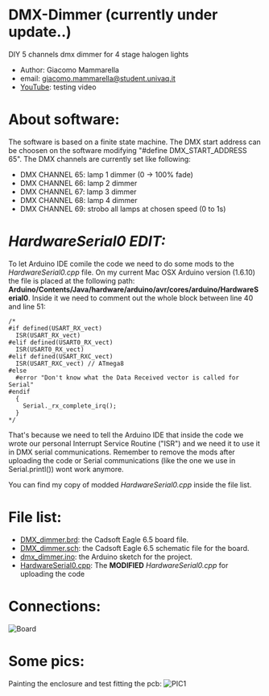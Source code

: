 # DMX-Dimmer (currently under update..)
DIY 5 channels dmx dimmer for 4 stage halogen lights

* Author: Giacomo Mammarella
* email: giacomo.mammarella@student.univaq.it
* [YouTube](https://www.youtube.com/watch?v=KfEGCJoeCmY): testing video

# About software:
The software is based on a finite state machine. The DMX start address can be choosen on the software  modifying "#define DMX_START_ADDRESS 65".
The DMX channels are currently set like following:
* DMX CHANNEL 65: lamp 1 dimmer (0 -> 100% fade)
* DMX CHANNEL 66: lamp 2 dimmer 
* DMX CHANNEL 67: lamp 3 dimmer 
* DMX CHANNEL 68: lamp 4 dimmer 
* DMX CHANNEL 69: strobo all lamps at chosen speed (0 to 1s)

# _HardwareSerial0 EDIT:_
To let Arduino IDE comile the code we need to do some mods to the _HardwareSerial0.cpp_ file.
On my current Mac OSX Arduino version (1.6.10) the file is placed at the following path:
**Arduino/Contents/Java/hardware/arduino/avr/cores/arduino/HardwareSerial0**.
Inside it we need to comment out the whole block between line 40 and line 51:
```
/*
#if defined(USART_RX_vect)
  ISR(USART_RX_vect)
#elif defined(USART0_RX_vect)
  ISR(USART0_RX_vect)
#elif defined(USART_RXC_vect)
  ISR(USART_RXC_vect) // ATmega8
#else
  #error "Don't know what the Data Received vector is called for Serial"
#endif
  {
    Serial._rx_complete_irq();
  }
*/
```
That's because we need to tell the Arduino IDE that inside the code we wrote our personal Interrupt Service Routine ("ISR") and we need it to use it in DMX serial communications.
Remember to remove the mods after uploading the code or Serial communications (like the one we use in Serial.printl()) wont work anymore.

You can find my copy of modded _HardwareSerial0.cpp_ inside the file list.

# File list:
* [DMX_dimmer.brd](https://github.com/giacu92/DMX-Dimmer/blob/master/DMX_dimmer.brd): the Cadsoft Eagle 6.5 board file.
* [DMX_dimmer.sch](https://github.com/giacu92/DMX-Dimmer/blob/master/DMX_dimmer.sch): the Cadsoft Eagle 6.5 schematic file for the board.
* [dmx_dimmer.ino](https://github.com/giacu92/DMX-Dimmer/blob/master/dmx_dimmer.ino): the Arduino sketch for the project.
* [HardwareSerial0.cpp](https://github.com/giacu92/DMX-Dimmer/blob/master/HardwareSerial0.cpp): The **MODIFIED** _HardwareSerial0.cpp_ for uploading the code

# Connections:
![Board](http://i66.tinypic.com/nwhfls.png)

# Some pics:
Painting the enclosure and test fitting the pcb:
![PIC1](http://i67.tinypic.com/mtaux3.jpg)
